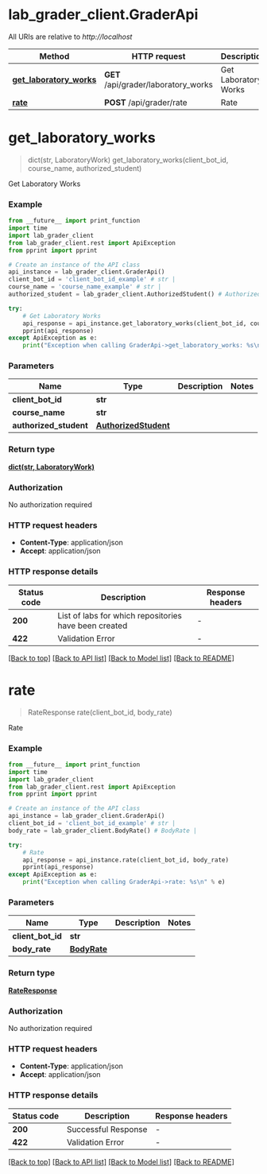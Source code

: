 # lab_grader_client.GraderApi

All URIs are relative to *http://localhost*

Method | HTTP request | Description
------------- | ------------- | -------------
[**get_laboratory_works**](GraderApi.md#get_laboratory_works) | **GET** /api/grader/laboratory_works | Get Laboratory Works
[**rate**](GraderApi.md#rate) | **POST** /api/grader/rate | Rate


# **get_laboratory_works**
> dict(str, LaboratoryWork) get_laboratory_works(client_bot_id, course_name, authorized_student)

Get Laboratory Works

### Example

```python
from __future__ import print_function
import time
import lab_grader_client
from lab_grader_client.rest import ApiException
from pprint import pprint

# Create an instance of the API class
api_instance = lab_grader_client.GraderApi()
client_bot_id = 'client_bot_id_example' # str | 
course_name = 'course_name_example' # str | 
authorized_student = lab_grader_client.AuthorizedStudent() # AuthorizedStudent | 

try:
    # Get Laboratory Works
    api_response = api_instance.get_laboratory_works(client_bot_id, course_name, authorized_student)
    pprint(api_response)
except ApiException as e:
    print("Exception when calling GraderApi->get_laboratory_works: %s\n" % e)
```

### Parameters

Name | Type | Description  | Notes
------------- | ------------- | ------------- | -------------
 **client_bot_id** | **str**|  | 
 **course_name** | **str**|  | 
 **authorized_student** | [**AuthorizedStudent**](AuthorizedStudent.md)|  | 

### Return type

[**dict(str, LaboratoryWork)**](LaboratoryWork.md)

### Authorization

No authorization required

### HTTP request headers

 - **Content-Type**: application/json
 - **Accept**: application/json

### HTTP response details
| Status code | Description | Response headers |
|-------------|-------------|------------------|
**200** | List of labs for which repositories have been created |  -  |
**422** | Validation Error |  -  |

[[Back to top]](#) [[Back to API list]](../README.md#documentation-for-api-endpoints) [[Back to Model list]](../README.md#documentation-for-models) [[Back to README]](../README.md)

# **rate**
> RateResponse rate(client_bot_id, body_rate)

Rate

### Example

```python
from __future__ import print_function
import time
import lab_grader_client
from lab_grader_client.rest import ApiException
from pprint import pprint

# Create an instance of the API class
api_instance = lab_grader_client.GraderApi()
client_bot_id = 'client_bot_id_example' # str | 
body_rate = lab_grader_client.BodyRate() # BodyRate | 

try:
    # Rate
    api_response = api_instance.rate(client_bot_id, body_rate)
    pprint(api_response)
except ApiException as e:
    print("Exception when calling GraderApi->rate: %s\n" % e)
```

### Parameters

Name | Type | Description  | Notes
------------- | ------------- | ------------- | -------------
 **client_bot_id** | **str**|  | 
 **body_rate** | [**BodyRate**](BodyRate.md)|  | 

### Return type

[**RateResponse**](RateResponse.md)

### Authorization

No authorization required

### HTTP request headers

 - **Content-Type**: application/json
 - **Accept**: application/json

### HTTP response details
| Status code | Description | Response headers |
|-------------|-------------|------------------|
**200** | Successful Response |  -  |
**422** | Validation Error |  -  |

[[Back to top]](#) [[Back to API list]](../README.md#documentation-for-api-endpoints) [[Back to Model list]](../README.md#documentation-for-models) [[Back to README]](../README.md)

